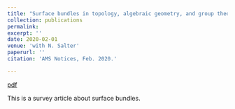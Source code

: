 ```yaml
---
title: "Surface bundles in topology, algebraic geometry, and group theory"
collection: publications
permalink:
excerpt: ''
date: 2020-02-01
venue: 'with N. Salter'
paperurl: ''
citation: 'AMS Notices, Feb. 2020.'

---
```


[pdf](https://www.ams.org/journals/notices/202002/rnoti-p146.pdf)

This is a survey article about surface bundles. 
